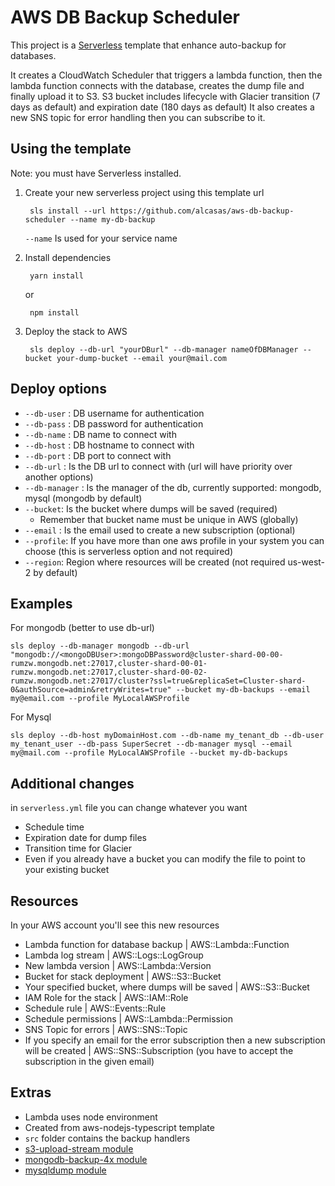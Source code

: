 # AWS DB Backup Scheduler
This project is a [Serverless](https://serverless.com/) template that enhance auto-backup for databases.

It creates a CloudWatch Scheduler that triggers a lambda function, then the lambda function connects with the database, creates the dump file and finally upload it to S3.
S3 bucket includes lifecycle with Glacier transition (7 days as default) and expiration date (180 days as default)
It also creates a new SNS topic for error handling then you can subscribe to it.

## Using the template
Note: you must have Serverless installed.
1. Create your new serverless project using this template url

	    sls install --url https://github.com/alcasas/aws-db-backup-scheduler --name my-db-backup
	`--name` Is used for your service name

2. Install dependencies

	    yarn install
	or
	
		npm install
3. Deploy the stack to AWS

	    sls deploy --db-url "yourDBurl" --db-manager nameOfDBManager --bucket your-dump-bucket --email your@mail.com

## Deploy options

 - `--db-user` : DB username for authentication
 - `--db-pass` : DB password for authentication
 - `--db-name` : DB name to connect with
 - `--db-host` : DB hostname to connect with
 - `--db-port` : DB port to connect with
 - `--db-url` : Is the DB url to connect  with (url will have priority over another options)
 - `--db-manager` : Is the manager of the db, currently supported: mongodb, mysql (mongodb by default)
 - `--bucket`: Is the bucket where dumps will be saved (required)
	 - Remember that bucket name must be unique in AWS (globally)
 - `--email` : Is the email used to create a new subscription (optional)
 - `--profile`: If you have more than one aws profile in your system you can choose (this is serverless option and not required)
 - `--region`: Region where resources will be created (not required us-west-2 by default)

## Examples

For mongodb (better to use db-url)

    sls deploy --db-manager mongodb --db-url "mongodb://<mongoDBUser>:mongoDBPassword@cluster-shard-00-00-rumzw.mongodb.net:27017,cluster-shard-00-01-rumzw.mongodb.net:27017,cluster-shard-00-02-rumzw.mongodb.net:27017/cluster?ssl=true&replicaSet=Cluster-shard-0&authSource=admin&retryWrites=true" --bucket my-db-backups --email my@email.com --profile MyLocalAWSProfile

For Mysql

	sls deploy --db-host myDomainHost.com --db-name my_tenant_db --db-user my_tenant_user --db-pass SuperSecret --db-manager mysql --email my@mail.com --profile MyLocalAWSProfile --bucket my-db-backups

## Additional changes
in `serverless.yml` file you can change whatever you want

 - Schedule time
 - Expiration date for dump files
 - Transition time for Glacier
 - Even if you already have a bucket you can modify the file to point to your existing bucket

## Resources
In your AWS account you'll see this new resources

 - Lambda function for database backup | AWS::Lambda::Function
 - Lambda log stream | AWS::Logs::LogGroup
 - New lambda version | AWS::Lambda::Version
 - Bucket for stack deployment | AWS::S3::Bucket
 - Your specified bucket, where dumps will be saved | AWS::S3::Bucket
 - IAM Role for the stack | AWS::IAM::Role
 - Schedule rule | AWS::Events::Rule
 - Schedule permissions | AWS::Lambda::Permission
 - SNS Topic for errors | AWS::SNS::Topic
 - If you specify an email for the error subscription then a new subscription will be created | AWS::SNS::Subscription (you have to accept the subscription in the given email)

## Extras 
 - Lambda uses node environment
 - Created from aws-nodejs-typescript template
 - `src` folder contains the backup handlers
 - [s3-upload-stream module](https://www.npmjs.com/package/s3-upload-stream)
 - [mongodb-backup-4x module](https://www.npmjs.com/package/mongodb-backup-4x)
 - [mysqldump module](https://www.npmjs.com/package/mysqldump)